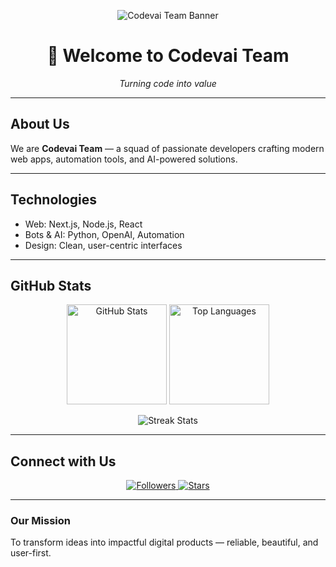 <p align="center">
  <img src="[https://your-link-to-banner.png](https://i.ibb.co/Fk7Wcn2Z/codev-banner.png)" alt="Codevai Team Banner" />
</p>

<h1 align="center">👋 Welcome to Codevai Team</h1>
<p align="center"><em>Turning code into value</em></p>

---

##  About Us
We are **Codevai Team** — a squad of passionate developers crafting modern web apps, automation tools, and AI-powered solutions.

---

##  Technologies
-  Web: Next.js, Node.js, React  
-  Bots & AI: Python, OpenAI, Automation  
-  Design: Clean, user-centric interfaces

---

##  GitHub Stats
<p align="center">
  <img src="https://github-readme-stats.vercel.app/api?username=codevai-team&show_icons=true&theme=tokyonight" alt="GitHub Stats" height="160"/>
  <img src="https://github-readme-stats.vercel.app/api/top-langs/?username=codevai-team&layout=compact&theme=tokyonight" alt="Top Languages" height="160"/>
</p>
<p align="center">
  <img src="https://github-readme-streak-stats.herokuapp.com/?user=codevai-team&theme=tokyonight" alt="Streak Stats"/>
</p>

---

##  Connect with Us
<p align="center">
  <a href="https://github.com/codevai-team?tab=followers">
    <img src="https://img.shields.io/github/followers/codevai-team?style=for-the-badge" alt="Followers"/>
  </a>
  <a href="https://github.com/codevai-team?tab=repositories">
    <img src="https://img.shields.io/github/stars/codevai-team?style=for-the-badge" alt="Stars"/>
  </a>
</p>

---

###  Our Mission
To transform ideas into impactful digital products — reliable, beautiful, and user-first.

